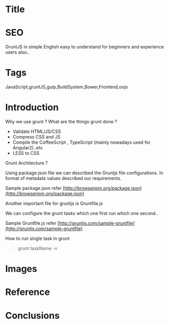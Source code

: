 # Title

# SEO

GruntJS in simple English easy to understand for beginners and experience users also..

# Tags

JavaScript,gruntJS,gulp,BuildSystem,Bower,Frontend,oojs


# Introduction


Why we use grunt ? What are the things grunt done ?

- Validate HTML/JS/CSS
- Compress CSS and JS
- Compile the CoffeeScript , TypeScript (mainly nowadays used for Angular2)..etc
- LESS to CSS

Grunt Architecture ?

Using package.json file we can described the Gruntjs file configurations. In format of metadata values described our requirements.

Sample package.json refer [http://browsenpm.org/package.json](http://browsenpm.org/package.json)

Another important file for gruntjs is Gruntfile.js

We can configure the grunt tasks which one first run which one second..

Sample Gruntfile.js refer [http://gruntjs.com/sample-gruntfile](http://gruntjs.com/sample-gruntfile)

How to run single task in grunt

>grunt taskName -v


# Images


# Reference


# Conclusions

